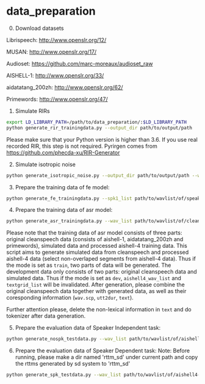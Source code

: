 # data_preparation
0. Download datasets

Librispeech: http://www.openslr.org/12/

MUSAN: http://www.openslr.org/17/

Audioset: https://github.com/marc-moreaux/audioset_raw

AISHELL-1: http://www.openslr.org/33/

aidatatang_200zh: http://www.openslr.org/62/

Primewords: http://www.openslr.org/47/



1. Simulate RIRs
```bash 
export LD_LIBRARY_PATH=/path/to/data_preparation/:$LD_LIBRARY_PATH
python generate_rir_trainingdata.py --output_dir path/to/output/path
```
Please make sure that your Python version is higher than 3.6. If you use real recorded RIR, this step is not required. Pyrirgen comes from https://github.com/phecda-xu/RIR-Generator

2. Simulate isotropic noise

```bash 
python generate_isotropic_noise.py --output_dir path/to/output/path --wavnum 200
```

3. Prepare the training data of fe model:
```bash
python generate_fe_trainingdata.py --spk1_list path/to/wavlist/of/speaker1 --spk2_list path/to/wavlist/of/speaker2 --noise_list path/to/wavlist/of/noise --rir_list path/to/wavlist/of/rir --isotropic_list path/to/wavlist/of/isotropicnoise --mode train or dev --output_dir path/to/output/dir --wavnum we suggest 60000 for train and 3000 for dev
```

4. Prepare the training data of asr model:
```bash
python generate_asr_trainingdata.py --wav_list path/to/wavlist/of/cleanspeech --noise_list path/to/wavlist/of/noise --rir_list path/to/wavlist/of/rir --output_dir path/to/output/dir --mode train or dev --aishell4_wav_list path/to/wavlist/of/aishell-4/training/data --textgrid_list path/to/textgrid/list/of/aishell-4/training/data
```
Please note that the training data of asr model consists of three parts: original cleanspeech data (consists of aishell-1, aidatatang_200zh and primewords), simulated data and processed aishell-4 training data. This script aims to generate simulated data from cleanspeech and processed aishell-4 data (select non-overlaped segments from aishell-4 data). Thus if the mode is set as `train`, two parts of data will be generated. The development data only consists of two parts: original cleanspeech data and simulated data. Thus if the mode is set as `dev`, `aishell4_wav_list` and `textgrid_list` will be invalidated. After generation, please combine the original cleanspeech data together with generated data, as well as their coresponding information (`wav.scp`, `utt2dur`, `text`).

Further attention please, delete the non-lexical information in `text` and do tokenizer after data generation.

5. Prepare the evaluation data of Speaker Independent task:
```bash
python generate_nospk_testdata.py --wav_list path/to/wavlist/of/aishell4-test --textgrid_list path/to/textgridlist/of/aishell4-test --output_dir path/to/output/dir 
```

6. Prepare the evaluation data of Speaker Dependent task:
Note: Before running, please make a dir named 'rttm_sd' under current path and copy the rttms generated by sd system to 'rttm_sd'
```bash
python generate_spk_testdata.py --wav_list path/to/wavlist/of/aishell4-test --textgrid_list path/to/textgridlist/of/aishell4-test --output_dir path/to/output/dir 
```
